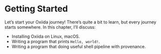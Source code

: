 # Getting Started

Let’s start your Oxiida journey! There’s quite a bit to learn, but every journey starts
somewhere. In this chapter, I’ll discuss:

- Installing Oxiida on Linux, macOS.
- Writing a program that prints `Hello, world!`.
- Writing a program that doing useful shell pipeline with provenance.
